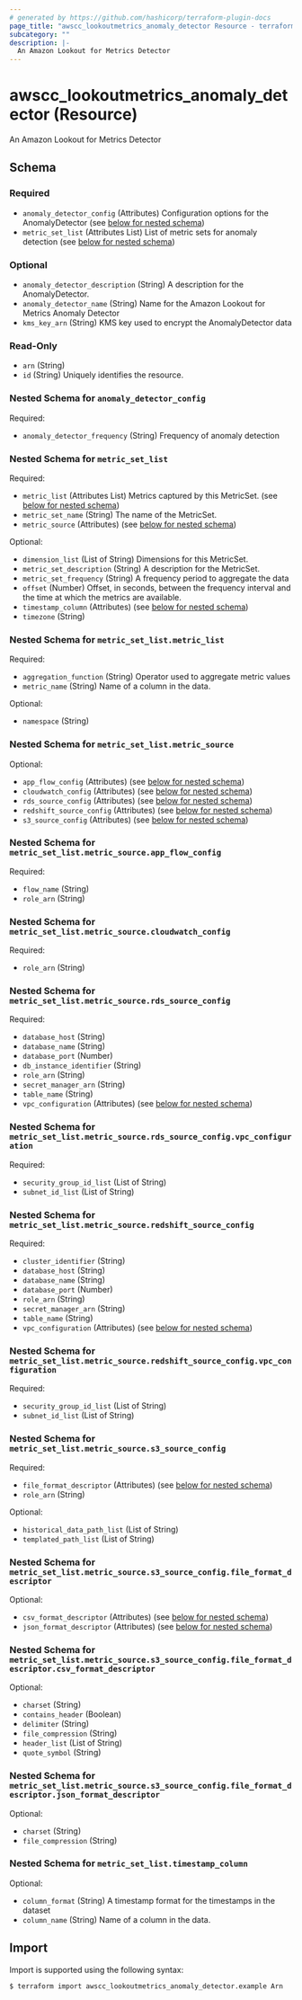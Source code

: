 ```yaml
---
# generated by https://github.com/hashicorp/terraform-plugin-docs
page_title: "awscc_lookoutmetrics_anomaly_detector Resource - terraform-provider-awscc"
subcategory: ""
description: |-
  An Amazon Lookout for Metrics Detector
---
```


# awscc_lookoutmetrics_anomaly_detector (Resource)

An Amazon Lookout for Metrics Detector



<!-- schema generated by tfplugindocs -->
## Schema

### Required

- `anomaly_detector_config` (Attributes) Configuration options for the AnomalyDetector (see [below for nested schema](#nestedatt--anomaly_detector_config))
- `metric_set_list` (Attributes List) List of metric sets for anomaly detection (see [below for nested schema](#nestedatt--metric_set_list))

### Optional

- `anomaly_detector_description` (String) A description for the AnomalyDetector.
- `anomaly_detector_name` (String) Name for the Amazon Lookout for Metrics Anomaly Detector
- `kms_key_arn` (String) KMS key used to encrypt the AnomalyDetector data

### Read-Only

- `arn` (String)
- `id` (String) Uniquely identifies the resource.

<a id="nestedatt--anomaly_detector_config"></a>
### Nested Schema for `anomaly_detector_config`

Required:

- `anomaly_detector_frequency` (String) Frequency of anomaly detection


<a id="nestedatt--metric_set_list"></a>
### Nested Schema for `metric_set_list`

Required:

- `metric_list` (Attributes List) Metrics captured by this MetricSet. (see [below for nested schema](#nestedatt--metric_set_list--metric_list))
- `metric_set_name` (String) The name of the MetricSet.
- `metric_source` (Attributes) (see [below for nested schema](#nestedatt--metric_set_list--metric_source))

Optional:

- `dimension_list` (List of String) Dimensions for this MetricSet.
- `metric_set_description` (String) A description for the MetricSet.
- `metric_set_frequency` (String) A frequency period to aggregate the data
- `offset` (Number) Offset, in seconds, between the frequency interval and the time at which the metrics are available.
- `timestamp_column` (Attributes) (see [below for nested schema](#nestedatt--metric_set_list--timestamp_column))
- `timezone` (String)

<a id="nestedatt--metric_set_list--metric_list"></a>
### Nested Schema for `metric_set_list.metric_list`

Required:

- `aggregation_function` (String) Operator used to aggregate metric values
- `metric_name` (String) Name of a column in the data.

Optional:

- `namespace` (String)


<a id="nestedatt--metric_set_list--metric_source"></a>
### Nested Schema for `metric_set_list.metric_source`

Optional:

- `app_flow_config` (Attributes) (see [below for nested schema](#nestedatt--metric_set_list--metric_source--app_flow_config))
- `cloudwatch_config` (Attributes) (see [below for nested schema](#nestedatt--metric_set_list--metric_source--cloudwatch_config))
- `rds_source_config` (Attributes) (see [below for nested schema](#nestedatt--metric_set_list--metric_source--rds_source_config))
- `redshift_source_config` (Attributes) (see [below for nested schema](#nestedatt--metric_set_list--metric_source--redshift_source_config))
- `s3_source_config` (Attributes) (see [below for nested schema](#nestedatt--metric_set_list--metric_source--s3_source_config))

<a id="nestedatt--metric_set_list--metric_source--app_flow_config"></a>
### Nested Schema for `metric_set_list.metric_source.app_flow_config`

Required:

- `flow_name` (String)
- `role_arn` (String)


<a id="nestedatt--metric_set_list--metric_source--cloudwatch_config"></a>
### Nested Schema for `metric_set_list.metric_source.cloudwatch_config`

Required:

- `role_arn` (String)


<a id="nestedatt--metric_set_list--metric_source--rds_source_config"></a>
### Nested Schema for `metric_set_list.metric_source.rds_source_config`

Required:

- `database_host` (String)
- `database_name` (String)
- `database_port` (Number)
- `db_instance_identifier` (String)
- `role_arn` (String)
- `secret_manager_arn` (String)
- `table_name` (String)
- `vpc_configuration` (Attributes) (see [below for nested schema](#nestedatt--metric_set_list--metric_source--rds_source_config--vpc_configuration))

<a id="nestedatt--metric_set_list--metric_source--rds_source_config--vpc_configuration"></a>
### Nested Schema for `metric_set_list.metric_source.rds_source_config.vpc_configuration`

Required:

- `security_group_id_list` (List of String)
- `subnet_id_list` (List of String)



<a id="nestedatt--metric_set_list--metric_source--redshift_source_config"></a>
### Nested Schema for `metric_set_list.metric_source.redshift_source_config`

Required:

- `cluster_identifier` (String)
- `database_host` (String)
- `database_name` (String)
- `database_port` (Number)
- `role_arn` (String)
- `secret_manager_arn` (String)
- `table_name` (String)
- `vpc_configuration` (Attributes) (see [below for nested schema](#nestedatt--metric_set_list--metric_source--redshift_source_config--vpc_configuration))

<a id="nestedatt--metric_set_list--metric_source--redshift_source_config--vpc_configuration"></a>
### Nested Schema for `metric_set_list.metric_source.redshift_source_config.vpc_configuration`

Required:

- `security_group_id_list` (List of String)
- `subnet_id_list` (List of String)



<a id="nestedatt--metric_set_list--metric_source--s3_source_config"></a>
### Nested Schema for `metric_set_list.metric_source.s3_source_config`

Required:

- `file_format_descriptor` (Attributes) (see [below for nested schema](#nestedatt--metric_set_list--metric_source--s3_source_config--file_format_descriptor))
- `role_arn` (String)

Optional:

- `historical_data_path_list` (List of String)
- `templated_path_list` (List of String)

<a id="nestedatt--metric_set_list--metric_source--s3_source_config--file_format_descriptor"></a>
### Nested Schema for `metric_set_list.metric_source.s3_source_config.file_format_descriptor`

Optional:

- `csv_format_descriptor` (Attributes) (see [below for nested schema](#nestedatt--metric_set_list--metric_source--s3_source_config--file_format_descriptor--csv_format_descriptor))
- `json_format_descriptor` (Attributes) (see [below for nested schema](#nestedatt--metric_set_list--metric_source--s3_source_config--file_format_descriptor--json_format_descriptor))

<a id="nestedatt--metric_set_list--metric_source--s3_source_config--file_format_descriptor--csv_format_descriptor"></a>
### Nested Schema for `metric_set_list.metric_source.s3_source_config.file_format_descriptor.csv_format_descriptor`

Optional:

- `charset` (String)
- `contains_header` (Boolean)
- `delimiter` (String)
- `file_compression` (String)
- `header_list` (List of String)
- `quote_symbol` (String)


<a id="nestedatt--metric_set_list--metric_source--s3_source_config--file_format_descriptor--json_format_descriptor"></a>
### Nested Schema for `metric_set_list.metric_source.s3_source_config.file_format_descriptor.json_format_descriptor`

Optional:

- `charset` (String)
- `file_compression` (String)





<a id="nestedatt--metric_set_list--timestamp_column"></a>
### Nested Schema for `metric_set_list.timestamp_column`

Optional:

- `column_format` (String) A timestamp format for the timestamps in the dataset
- `column_name` (String) Name of a column in the data.

## Import

Import is supported using the following syntax:

```shell
$ terraform import awscc_lookoutmetrics_anomaly_detector.example Arn
```
